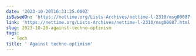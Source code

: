 ```yaml
---
date: '2023-10-20T16:31:25.000Z'
isBasedOn: 'https://nettime.org/Lists-Archives/nettime-l-2310/msg00087.html'
link: 'https://nettime.org/Lists-Archives/nettime-l-2310/msg00087.html'
slug: 2023-10-20-against-techno-optimism
tags:
  - Tech
title: ' Against techno-optimism'
---
```


